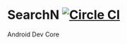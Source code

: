 # SearchN [![Circle CI](https://circleci.com/gh/mrhether/Searchn/tree/master.svg?style=svg)](https://circleci.com/gh/mrhether/Searchn/tree/master)

Android Dev Core
